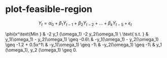 # plot-feasible-region

$$
Y_t = \alpha_0 + \beta_1 Y_{t-1} + \beta_2 Y_{t-2} + \ldots + \beta_k Y_{t-5} + \epsilon_t
$$ 


\phi(x^\text{Min } & -2 y_1 (\omega_1) -2 y_2(\omega_1) \\
\text{ s.t. } 
& y_1(\omega_1) - y_2(\omega_1) \geq -0.6\\
&  -y_1(\omega_1) - y_2(\omega_1) \geq -1.2 + 0.5x^1\\
&  -y_1(\omega_1) \geq -1\\
&  -y_2(\omega_1) \geq -1\\
& y_1 (\omega_1), y_2 (\omega_1) \geq 0.
